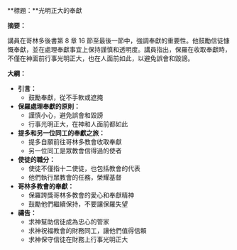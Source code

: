 **標題：**光明正大的奉獻

**摘要：**

講員在哥林多後書第 8 章 16 節至最後一節中，強調奉獻的重要性。他鼓勵信徒慷慨奉獻，並在處理奉獻事宜上保持謹慎和透明度。講員指出，保羅在收取奉獻時，不僅在神面前行事光明正大，也在人面前如此，以避免誤會和毀謗。

**大綱：**

* **引言：**
    * 鼓勵奉獻，從不手軟或遮掩
* **保羅處理奉獻的原則：**
    * 謹慎小心，避免誤會和毀謗
    * 行事光明正大，在神和人面前都如此
* **提多和另一位同工的奉獻之旅：**
    * 提多自願前往哥林多教會收取奉獻
    * 另一位同工是眾教會信得過的使者
* **使徒的職分：**
    * 使徒不僅指十二使徒，也包括教會的代表
    * 他們執行眾教會的任務，榮耀基督
* **哥林多教會的奉獻：**
    * 保羅誇獎哥林多教會的愛心和奉獻精神
    * 鼓勵他們繼續保持，不要讓保羅失望
* **禱告：**
    * 求神幫助信徒成為忠心的管家
    * 求神祝福教會的財務同工，讓他們值得信賴
    * 求神保守信徒在財務上行事光明正大